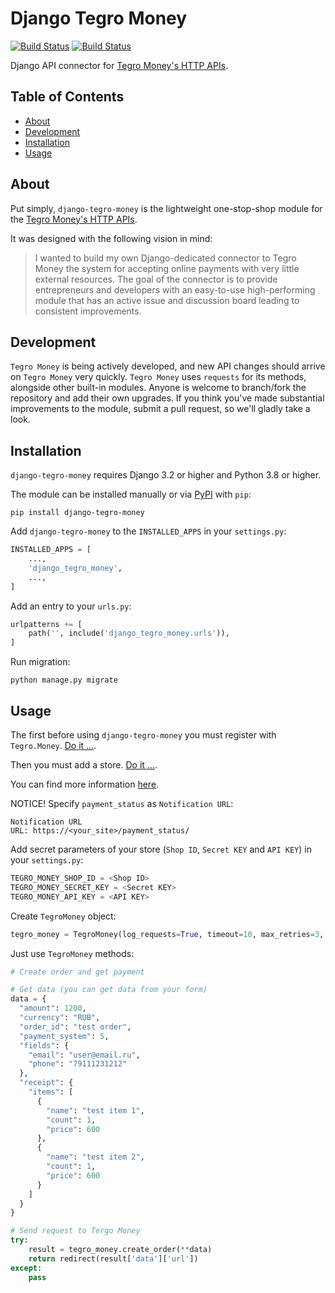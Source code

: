 # Django Tegro Money

[![Build Status](https://img.shields.io/pypi/pyversions/django-tegro-money)](https://www.python.org/downloads/)
[![Build Status](https://img.shields.io/pypi/v/django-tegro-money)](https://pypi.org/project/django-tegro-money/)

Django API connector for [Tegro Money's HTTP APIs](https://tegro.money/docs/).

## Table of Contents

- [About](#about)
- [Development](#development)
- [Installation](#installation)
- [Usage](#usage)

## About
Put simply, `django-tegro-money` is the lightweight one-stop-shop module for the [Tegro Money's HTTP APIs](https://tegro.money/docs/).

It was designed with the following vision in mind:

> I wanted to build my own Django-dedicated connector to Tegro Money the system for accepting online payments with very little external resources. The goal of the connector is to provide entrepreneurs and developers with an easy-to-use high-performing module that has an active issue and discussion board leading to consistent improvements.

## Development
`Tegro Money` is being actively developed, and new API changes should arrive on `Tegro Money` very quickly. `Tegro Money` uses `requests` for its methods, alongside other built-in modules. Anyone is welcome to branch/fork the repository and add their own upgrades. If you think you've made substantial improvements to the module, submit a pull request, so we'll gladly take a look.

## Installation
`django-tegro-money` requires Django 3.2 or higher and Python 3.8 or higher.

The module can be installed manually or via [PyPI](https://pypi.org/project/pybit/) with `pip`:
```
pip install django-tegro-money
```
Add `django-tegro-money` to the `INSTALLED_APPS` in your `settings.py`:
```python
INSTALLED_APPS = [
    ...,
    'django_tegro_money',
    ...,
]
```
Add an entry to your `urls.py`:
```python
urlpatterns += [
    path('', include('django_tegro_money.urls')),
]
```
Run migration:
```
python manage.py migrate
```

## Usage
The first before using `django-tegro-money` you must register with `Tegro.Money`. [Do it ...](https://tegro.money/my/register/).

Then you must add a store. [Do it ...](https://tegro.money/my/add-shop/).

You can find more information [here](https://tegro.money/docs/en/begin/register/).

NOTICE! Specify `payment_status` as `Notification URL`:
```
Notification URL
URL: https://<your_site>/payment_status/
```

Add secret parameters of your store (`Shop ID`, `Secret KEY` and `API KEY`) in your `settings.py`:

```python
TEGRO_MONEY_SHOP_ID = <Shop ID>
TEGRO_MONEY_SECRET_KEY = <Secret KEY>
TEGRO_MONEY_API_KEY = <API KEY>
```
Create `TegroMoney` object:
```python
tegro_money = TegroMoney(log_requests=True, timeout=10, max_retries=3, retry_delay=3)
```
Just use `TegroMoney` methods:
```python
# Create order and get payment

# Get data (you can get data from your form)
data = {
  "amount": 1200,
  "currency": "RUB",
  "order_id": "test order",
  "payment_system": 5,
  "fields": {
    "email": "user@email.ru",
    "phone": "79111231212"
  },
  "receipt": {
    "items": [
      {
        "name": "test item 1",
        "count": 1,
        "price": 600
      },
      {
        "name": "test item 2",
        "count": 1,
        "price": 600
      }
    ]
  }
}

# Send request to Tergo Money
try:
    result = tegro_money.create_order(**data)
    return redirect(result['data']['url'])
except:
    pass
```
